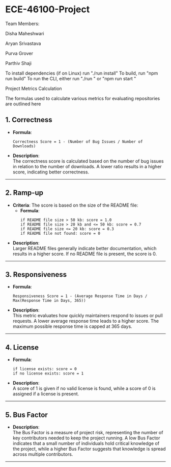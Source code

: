 # ECE-46100-Project

Team Members:

Disha Maheshwari

Aryan Srivastava

Purva Grover

Parthiv Shaji

To install dependencies (if on Linux) run "./run install"
To build, run "npm run build"
To run the CLI, either run "./run <url-file>" or "npm run start <url-file>"

 Project Metrics Calculation

 The formulas used to calculate various metrics for evaluating repositories are outlined here

## 1. Correctness

- **Formula**:  
  ```
  Correctness Score = 1 - (Number of Bug Issues / Number of Downloads)
  ```
- **Description**:  
  The correctness score is calculated based on the number of bug issues in relation to the number of downloads. A lower ratio results in a higher score, indicating better correctness.

---

## 2. Ramp-up

- **Criteria**: The score is based on the size of the README file:
  - **Formula**:
    ```
    if README file size > 50 kb: score = 1.0
    if README file size > 20 kb and <= 50 kb: score = 0.7
    if README file size <= 20 kb: score = 0.3
    if README file not found: score = 0
    ```
- **Description**:  
  Larger README files generally indicate better documentation, which results in a higher score. If no README file is present, the score is 0.

---

## 3. Responsiveness

- **Formula**:
  ```
  Responsiveness Score = 1 - (Average Response Time in Days / Max(Response Time in Days, 365))
  ```
- **Description**:  
  This metric evaluates how quickly maintainers respond to issues or pull requests. A lower average response time leads to a higher score. The maximum possible response time is capped at 365 days.

---

## 4. License

- **Formula**:
  ```
  if license exists: score = 0
  if no license exists: score = 1
  ```
- **Description**:  
  A score of 1 is given if no valid license is found, while a score of 0 is assigned if a license is present.

---

## 5. Bus Factor

- **Description**:  
  The Bus Factor is a measure of project risk, representing the number of key contributors needed to keep the project running. A low Bus Factor indicates that a small number of individuals hold critical knowledge of the project, while a higher Bus Factor suggests that knowledge is spread across multiple contributors.

---
